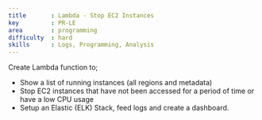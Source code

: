 ```yaml
---
title       : Lambda - Stop EC2 Instances
key         : PR-LE
area        : programming
difficulty  : hard
skills      : Logs, Programming, Analysis
---
```


Create Lambda function to;

- Show a list of running instances (all regions and metadata)
- Stop EC2 instances that have not been accessed for a period of time or have a low CPU usage
- Setup an Elastic (ELK) Stack, feed logs and create a dashboard.